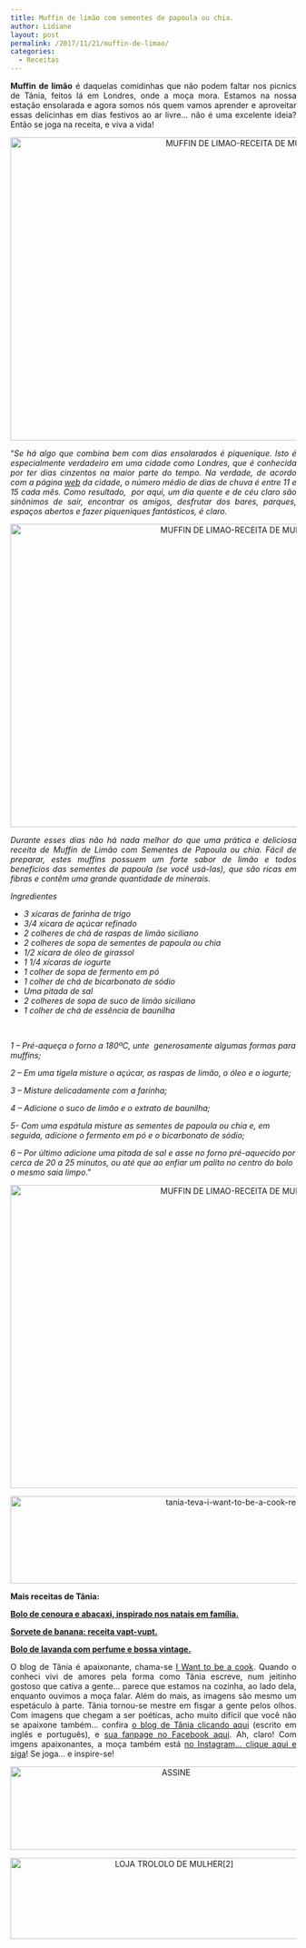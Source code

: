 ```yaml
---
title: Muffin de limão com sementes de papoula ou chia.
author: Lidiane
layout: post
permalink: /2017/11/21/muffin-de-limao/
categories:
  - Receitas
---
```

<p align="justify">
  <strong>Muffin de limão</strong> é daquelas comidinhas que não podem faltar nos picnics de Tânia, feitos lá em Londres, onde a moça mora. Estamos na nossa estação ensolarada e agora somos nós quem vamos aprender e aproveitar essas delicinhas em dias festivos ao ar livre… não é uma excelente ideia? Então se joga na receita, e viva a vida!
</p>

<p align="center">
  <img class="alignnone size-full wp-image-14439" src="https://www.trololodemulher.com.br/2017/11/MUFFIN-DE-LIMAO-RECEITA-DE-MUFFIN.jpg" alt="MUFFIN DE LIMAO-RECEITA DE MUFFIN" width="800" height="534" />
</p>

<p align="justify">
  “<em>Se há algo que combina bem com dias ensolarados é piquenique. Isto é especialmente verdadeiro em uma cidade como Londres, que é conhecida por ter dias cinzentos na maior parte do tempo. Na verdade, de acordo com a página <a href="http://www.visitlondon.com/weather#ucEOSHSO70wkPHgO.97" target="_blank" rel="noopener noreferrer">web</a></em><em> da cidade, o número médio de dias de chuva é entre 11 e 15 cada mês. Como resultado,  por aqui, um dia quente e de céu claro são sinônimos de sair, encontrar os amigos, desfrutar dos bares, parques, espaços abertos e fazer piqueniques fantásticos, é claro.</em>
</p>

<p align="center">
  <img class="alignnone size-full wp-image-14440" src="https://www.trololodemulher.com.br/2017/11/MUFFIN-DE-LIMAO-RECEITA-DE-MUFFIN2.jpg" alt="MUFFIN DE LIMAO-RECEITA DE MUFFIN[2]" width="800" height="534" />
</p>

<p align="justify">
  <em>Durante esses dias não há nada melhor do que uma prática e deliciosa receita de Muffin de Limão com Sementes de Papoula ou chia. Fácil de preparar, estes muffins possuem um forte sabor de limão e todos benefícios das sementes de papoula (se você usá-las), que são ricas em fibras e contêm uma grande quantidade de minerais.</em>
</p>

_Ingredientes_

  * _3 xícaras de farinha de trigo_ 
  * _3/4 xícara de açúcar refinado_ 
  * _2 colheres de chá de raspas de limão siciliano_ 
  * _2 colheres de sopa de sementes de papoula ou chia_
  * _1/2 xícara de óleo de girassol_ 
  * _1 1/4 xícaras de iogurte_ 
  * _1 colher de sopa de fermento em pó_ 
  * _1 colher de chá de bicarbonato de sódio_ 
  * _Uma pitada de sal_ 
  * _2 colheres de sopa de suco de limão siciliano_ 
  * _1 colher de chá de essência de baunilha_

&nbsp;

_1 – Pré-aqueça o forno a 180ºC, unte  generosamente algumas formas para muffins;_

_2 – Em uma tigela misture o açúcar, as raspas de limão, o óleo e o iogurte;_

_3 – Misture delicadamente com a farinha;_

_4 – Adicione o suco de limão e o extrato de baunilha;_

_5- Com uma espátula misture as sementes de papoula ou chia e, em seguida, adicione o fermento em pó e o bicarbonato de sódio;_

_6 – Por último adicione uma pitada de sal e asse no forno pré-aquecido por cerca de 20 a 25 minutos, ou até que ao enfiar um palito no centro do bolo o mesmo saia limpo_.”

<p align="center">
  <img class="alignnone size-full wp-image-14441" src="https://www.trololodemulher.com.br/2017/11/MUFFIN-DE-LIMAO-RECEITA-DE-MUFFIN3.jpg" alt="MUFFIN DE LIMAO-RECEITA DE MUFFIN[3]" width="800" height="534" />
</p>

<p align="center">
  <img class="alignnone size-full wp-image-13037" src="https://www.trololodemulher.com.br/2016/10/TANIA-TEVA-I-WANT-TO-BE-A-COOK-RECEITAS.jpg" alt="tania-teva-i-want-to-be-a-cook-receitas" width="800" height="154" />
</p>

**Mais receitas de Tânia:**

<a href="http://www.trololodemulher.com.br/2017/11/14/bolo-de-cenoura/" target="_blank" rel="noopener noreferrer"><strong>Bolo de cenoura e abacaxi, inspirado nos natais em família.</strong></a>

<a href="http://www.trololodemulher.com.br/2017/10/24/sorvete-de-banana/" target="_blank" rel="noopener noreferrer"><strong>Sorvete de banana: receita vapt-vupt.</strong></a>

<a href="http://www.trololodemulher.com.br/2017/10/10/bolo-de-lavanda/" target="_blank" rel="noopener noreferrer"><strong>Bolo de lavanda com perfume e bossa vintage.</strong></a>

<p align="justify">
  O blog de Tânia é apaixonante, chama-se <a href="https://iwanttobeacook.wordpress.com/" target="_blank" rel="noopener noreferrer">I Want to be a cook</a>. Quando o conheci vivi de amores pela forma como Tânia escreve, num jeitinho gostoso que cativa a gente… parece que estamos na cozinha, ao lado dela, enquanto ouvimos a moça falar. Além do mais, as imagens são mesmo um espetáculo à parte. Tânia tornou-se mestre em fisgar a gente pelos olhos. Com imagens que chegam a ser poéticas, acho muito difícil que você não se apaixone também… confira <a href="https://iwanttobeacook.wordpress.com/" target="_blank" rel="noopener noreferrer">o blog de Tânia clicando aqui</a> (escrito em inglês e português), e <a href="https://www.facebook.com/Iwanttobeacook-818578268272846/" target="_blank" rel="noopener noreferrer">sua fanpage no Facebook aqui</a>. Ah, claro! Com imgens apaixonantes, a moça também está <a href="https://www.instagram.com/iwanttobeacook/" target="_blank" rel="noopener noreferrer">no Instagram… clique aqui e siga</a>! Se joga… e inspire-se!
</p>

<p align="center">
  <a href="http://feedburner.google.com/fb/a/mailverify?uri=blogbichafemea&loc=pt_BR" target="_blank" rel="noopener noreferrer"><img class="alignnone size-full wp-image-14011" src="https://www.trololodemulher.com.br/2017/08/ASSINE.jpg" alt="ASSINE" width="568" height="147" /></a>
</p>

<p align="center">
  <a href="http://loja.trololodemulher.com.br/" target="_blank" rel="noopener noreferrer"><img class="alignnone wp-image-14333 size-full" src="https://www.trololodemulher.com.br/2017/10/LOJA-TROLOLO-DE-MULHER2.png" alt="LOJA TROLOLO DE MULHER[2]" width="561" height="143" /></a>
</p>

<p align="justify">